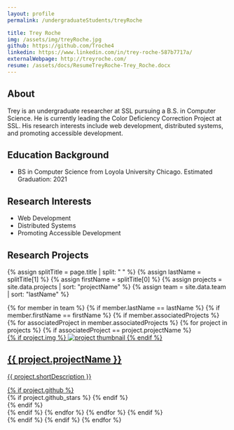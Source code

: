 ```yaml
---
layout: profile
permalink: /undergraduateStudents/treyRoche

title: Trey Roche
img: /assets/img/treyRoche.jpg
github: https://github.com/Troche4
linkedin: https://www.linkedin.com/in/trey-roche-587b7717a/
externalWebpage: http://treyroche.com/
resume: /assets/docs/ResumeTreyRoche-Trey_Roche.docx
---
```


## About

Trey is an undergraduate researcher at SSL pursuing a B.S. in Computer Science. He is currently leading the Color Deficiency Correction Project at SSL. His research interests include web development, distributed systems, and promoting accessible development.

## Education Background

- BS in Computer Science from Loyola University Chicago. Estimated Graduation: 2021

## Research Interests

- Web Development
- Distributed Systems
- Promoting Accessible Development

## Research Projects

{% assign splitTitle = page.title | split: " " %}
{% assign lastName = splitTitle[1] %}
{% assign firstName = splitTitle[0] %}
{% assign projects = site.data.projects | sort: "projectName" %}
{% assign team = site.data.team | sort: "lastName" %}

<div class="projects grid">
{% for member in team %}
{% if member.lastName == lastName %}
{% if member.firstName == firstName %}
  {% if member.associatedProjects %}
  {% for associatedProject in member.associatedProjects %}
  {% for project in projects %}
  {% if associatedProject == project.projectName %}
  <div class="grid-item">
    <a href="{{ project.webpage | relative_url }}">
      <div class="card hoverable">
        {% if project.img %}
        <img src="{{ project.img | relative_url }}" alt="project thumbnail">
        {% endif %}
        <div class="card-body">
          <h2 class="card-title text-lowercase">{{ project.projectName }}</h2>
          <p class="card-text">{{ project.shortDescription }}</p>
          <div class="row ml-1 mr-1 p-0">
            {% if project.github %}
            <div class="github-icon">
              <div class="icon" data-toggle="tooltip" title="Code Repository">
                <a href="{{ project.github }}" target="_blank"><i class="fab fa-github gh-icon"></i></a>
              </div>
              {% if project.github_stars %}
              <span class="stars" data-toggle="tooltip" title="GitHub Stars">
                <i class="fas fa-star"></i>
                <span id="{{ project.github_stars }}-stars"></span>
              </span>
              {% endif %}
            </div>
            {% endif %}
          </div>
        </div>
      </div>
    </a>
  </div>
  {% endif %}
  {% endfor %}
  {% endfor %}
  {% endif %}
</div>
{% endif %}
{% endif %}
{% endfor %}

